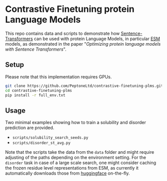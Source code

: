 # Contrastive Finetuning protein Language Models

This repo contains data and scripts to demonstrate how [Sentence-Transformers](https://github.com/UKPLab/sentence-transformers) can be used with protein Language Models, in particular [ESM](https://github.com/facebookresearch/esm/tree/main) models, as demonstrated in the paper "<i>Optimizing protein language models with Sentence Transformers</i>".

## Setup

Please note that this implementation requires GPUs.

```bash
git clone https://github.com/PeptoneLtd/contrastive-finetuning-plms.git
cd contrastive-finetuning-plms
pip install -r full_env.txt
```
## Usage
Two minimal examples showing how to train a solubility and disorder prediction are provided.
* ```scripts/solubility_search_seeds.py``` 
* ```scripts/disorder_st_avg.py```

Note that the scripts take the data from the ```data``` folder and might require adjusting of the paths depending on the environment setting. 
For the ```disorder``` task in case of a large scale search, one might consider caching the frozen residue level representations from ESM, 
as currently it automatically downloads those from [huggingface](https://huggingface.co/) on-the-fly.

